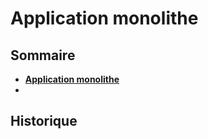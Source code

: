 # Application monolithe

<!-- .slide: class="page-title" -->


## Sommaire

<!-- .slide: class="toc" -->

 - **[Application monolithe](#/1)**
 - 


## Historique


